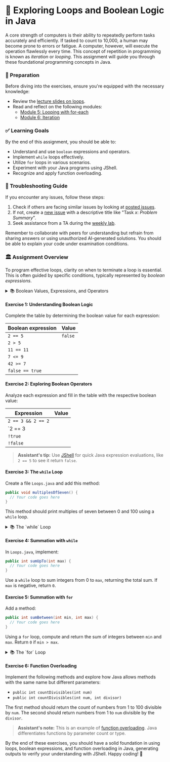 # 🚀 Exploring Loops and Boolean Logic in Java

A core strength of computers is their ability to repeatedly perform tasks accurately and efficiently. If tasked to count to 10,000, a human may become prone to errors or fatigue. A computer, however, will execute the operation flawlessly every time. This concept of repetition in programming is known as _iteration_ or _looping_. This assignment will guide you through these foundational programming concepts in Java.

### 📝 Preparation

Before diving into the exercises, ensure you're equipped with the necessary knowledge:

- Review the [lecture slides on loops](https://docs.google.com/presentation/d/1kcsmcuBBu4Jr3O_r6eNP6IFrP6DEITDWeRS5_7rtV30/edit#slide=id.p).
- Read and reflect on the following modules:
  - [Module 5: Looping with for-each](https://qbl.sys.kth.se/sections/dd1337_programming/page/looping_with_foreach)
  - [Module 6: Iteration](https://qbl.sys.kth.se/sections/dd1337_programming/page/iteration__continued)

### ✅ Learning Goals

By the end of this assignment, you should be able to:

- Understand and use `boolean` expressions and operators.
- Implement `while` loops effectively.
- Utilize `for` loops in various scenarios.
- Experiment with your Java programs using JShell.
- Recognize and apply function overloading.

### 🚨 Troubleshooting Guide

If you encounter any issues, follow these steps:

1. Check if others are facing similar issues by looking at [posted issues](https://gits-15.sys.kth.se/inda-24/help/issues).
2. If not, create a [new issue](https://gits-15.sys.kth.se/inda-24/help/issues/new) with a descriptive title like "Task _x_: _Problem Summary_".
3. Seek assistance from a TA during the [weekly lab](https://queue.csc.kth.se/Queue/INDA).

Remember to collaborate with peers for understanding but refrain from sharing answers or using unauthorized AI-generated solutions. You should be able to explain your code under examination conditions.

### 🏛 Assignment Overview

To program effective loops, clarity on when to terminate a loop is essential. This is often guided by specific conditions, typically represented by _boolean expressions_.

<details>
<summary> 📚 Boolean Values, Expressions, and Operators </summary>

A [boolean value](https://en.wikipedia.org/wiki/Boolean_data_type) is either `true` or `false`. Similarly, a [boolean expression](https://en.wikipedia.org/wiki/Boolean_expression) evaluates to `true` or `false`, like stating "The capital of Mozambique is Maputo."

Java supports this concept with the `boolean` type, having values `true` or `false`:
```java
boolean isMozambiqueCapitalMaputo = true;
boolean isTwoEqualFive = false;
```

Primary boolean operators:
- `&&` for "and"
- `||` for "or"
- `!` for "not"

Use parentheses to manage operator precedence, akin to arithmetic.
</details>

#### Exercise 1: Understanding Boolean Logic

Complete the table by determining the boolean value for each expression:

| Boolean expression | Value   |
| ------------------ | ------- |
| `2 == 5`           | `false` |
| `2 > 5`            |         |
| `11 == 11`         |         |
| `7 <= 9`           |         |
| `42 >= 7`          |         |
| `false == true`    |         |

#### Exercise 2: Exploring Boolean Operators

Analyze each expression and fill in the table with the respective boolean value:

| Expression        | Value |
| ----------------- | ----- |
| `2 == 3 && 2 == 2`  |       |
| `2 == 3 || 2 == 2`  |       |
| `!true`             |       |
| `!false`            |       |

> **Assistant's tip:** Use [JShell](https://docs.oracle.com/javase/9/jshell/introduction-jshell.htm) for quick Java expression evaluations, like `2 == 5` to see it return `false`.

#### Exercise 3: The `while` Loop

Create a file `Loops.java` and add this method:

```java
public void multiplesOfSeven() {
  // Your code goes here
}
```

This method should print multiples of seven between 0 and 100 using a `while` loop.

<details>
<summary> 📚 The `while` Loop </summary>

A [while-loop](https://docs.oracle.com/javase/tutorial/java/nutsandbolts/while.html) is a fundamental loop type that continues as long as a condition remains true. Consider:

```java
int count = 0;
while (count < 5) {
    count += 1;
}
```

Determine the final value of `count` after the loop.
</details>

#### Exercise 4: Summation with `while`

In `Loops.java`, implement:

```java
public int sumUpTo(int max) {
  // Your code goes here
}
```

Use a `while` loop to sum integers from 0 to `max`, returning the total sum. If `max` is negative, return `0`.

#### Exercise 5: Summation with `for`

Add a method:

```java
public int sumBetween(int min, int max) {
  // Your code goes here
}
```

Using a `for` loop, compute and return the sum of integers between `min` and `max`. Return `0` if `min > max`.

<details>
<summary> 📚 The `for` Loop </summary>

The [for-loop](https://docs.oracle.com/javase/tutorial/java/nutsandbolts/for.html) combines variable declaration, condition checking, and iteration:

```java
for (int i = 0; i < 10; i++) {
    System.out.println(i);
}
```
</details>

#### Exercise 6: Function Overloading

Implement the following methods and explore how Java allows methods with the same name but different parameters:

- `public int countDivisibles(int num)`
- `public int countDivisibles(int num, int divisor)`

The first method should return the count of numbers from 1 to 100 divisible by `num`. The second should return numbers from 1 to `num` divisible by the `divisor`.

> **Assistant's note:** This is an example of [function overloading](https://en.wikipedia.org/wiki/Function_overloading). Java differentiates functions by parameter count or type.

By the end of these exercises, you should have a solid foundation in using loops, boolean expressions, and function overloading in Java, generating outputs to verify your understanding with JShell. Happy coding! 🚀